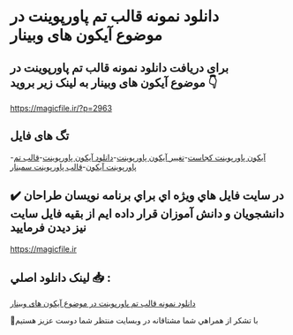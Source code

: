 # دانلود نمونه قالب تم پاورپوینت در موضوع آیکون های وبینار

## برای دریافت دانلود نمونه قالب تم پاورپوینت در موضوع آیکون های وبینار به لینک زیر بروید 👇

https://magicfile.ir/?p=2963

## تگ های فایل

-[آیکون پاورپوینت کجاست](https://magicfile.ir/product/%d9%82%d8%a7%d9%84%d8%a8-%d8%aa%d9%85-%d9%be%d8%a7%d9%88%d8%b1%d9%be%d9%88%db%8c%d9%86%d8%aa-%d8%af%d8%b1-%d9%85%d9%88%d8%b6%d9%88%d8%b9%d8%a2%db%8c%da%a9%d9%88%d9%86-%d9%87%d8%a7%db%8c-%d9%88%d8%a8%db%8c%d9%86%d8%a7%d8%b1/)-[تغییر آیکون پاورپوینت](https://magicfile.ir/product/%d9%82%d8%a7%d9%84%d8%a8-%d8%aa%d9%85-%d9%be%d8%a7%d9%88%d8%b1%d9%be%d9%88%db%8c%d9%86%d8%aa-%d8%af%d8%b1-%d9%85%d9%88%d8%b6%d9%88%d8%b9%d8%a2%db%8c%da%a9%d9%88%d9%86-%d9%87%d8%a7%db%8c-%d9%88%d8%a8%db%8c%d9%86%d8%a7%d8%b1/)-[دانلود آیکون پاورپوینت](https://magicfile.ir/product/%d9%82%d8%a7%d9%84%d8%a8-%d8%aa%d9%85-%d9%be%d8%a7%d9%88%d8%b1%d9%be%d9%88%db%8c%d9%86%d8%aa-%d8%af%d8%b1-%d9%85%d9%88%d8%b6%d9%88%d8%b9%d8%a2%db%8c%da%a9%d9%88%d9%86-%d9%87%d8%a7%db%8c-%d9%88%d8%a8%db%8c%d9%86%d8%a7%d8%b1/)-[قالب تم پاورپوینت آیکون](https://magicfile.ir/product/%d9%82%d8%a7%d9%84%d8%a8-%d8%aa%d9%85-%d9%be%d8%a7%d9%88%d8%b1%d9%be%d9%88%db%8c%d9%86%d8%aa-%d8%af%d8%b1-%d9%85%d9%88%d8%b6%d9%88%d8%b9%d8%a2%db%8c%da%a9%d9%88%d9%86-%d9%87%d8%a7%db%8c-%d9%88%d8%a8%db%8c%d9%86%d8%a7%d8%b1/)-[قالب پاورپوینت سمینار](https://magicfile.ir/product/%d9%82%d8%a7%d9%84%d8%a8-%d8%aa%d9%85-%d9%be%d8%a7%d9%88%d8%b1%d9%be%d9%88%db%8c%d9%86%d8%aa-%d8%af%d8%b1-%d9%85%d9%88%d8%b6%d9%88%d8%b9%d8%a2%db%8c%da%a9%d9%88%d9%86-%d9%87%d8%a7%db%8c-%d9%88%d8%a8%db%8c%d9%86%d8%a7%d8%b1/)

## ✔️ در سايت فايل هاي ويژه اي براي برنامه نويسان طراحان دانشجويان و دانش آموزان قرار داده ايم از بقيه فايل سايت نيز ديدن فرماييد

https://magicfile.ir


## لينک دانلود اصلي 📥 :

[دانلود نمونه قالب تم پاورپوینت در موضوع آیکون های وبینار](https://magicfile.ir/product/%d9%82%d8%a7%d9%84%d8%a8-%d8%aa%d9%85-%d9%be%d8%a7%d9%88%d8%b1%d9%be%d9%88%db%8c%d9%86%d8%aa-%d8%af%d8%b1-%d9%85%d9%88%d8%b6%d9%88%d8%b9%d8%a2%db%8c%da%a9%d9%88%d9%86-%d9%87%d8%a7%db%8c-%d9%88%d8%a8%db%8c%d9%86%d8%a7%d8%b1/) 


🙏با تشکر از همراهي شما مشتاقانه در وبسایت منتظر شما دوست عزیز هستیم

